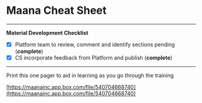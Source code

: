# Maana Cheat Sheet

---------------------------------------------------------------------------------------------------------------

**Material Development Checklist**

* [x] Platform team to review, comment and identify sections pending \(**complete**\)
* [x] CS incorporate feedback from Platform and publish \(**complete**\)

---------------------------------------------------------------------------------------------------------------

Print this one pager to aid in learning as you go through the training

[https://maanainc.app.box.com/file/540704668740](https://maanainc.app.box.com/file/540704668740)


